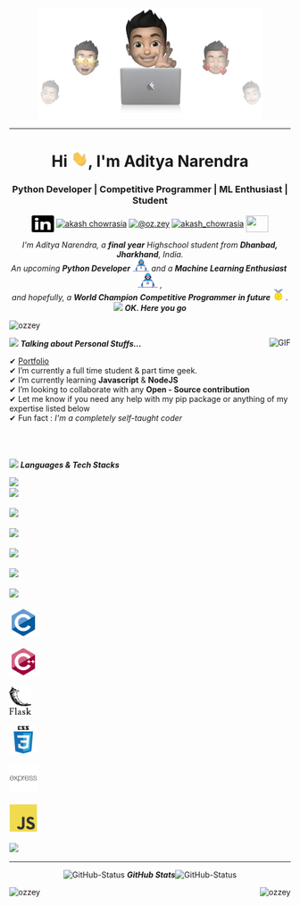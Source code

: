 <p align="center">
  <img src="https://github.com/Ozzey/Ozzey/blob/main/assets/cover.png" height="200"/>
</p>
<hr>
<h1 align="center">Hi <img src="https://github.com/Ozzey/Ozzey/blob/main/assets/Hi.gif" width="30px">, I'm Aditya Narendra</h1>
<h3 align="center">Python Developer | Competitive Programmer | ML Enthusiast | Student </h3>
<p align="center">
<a href="https://www.linkedin.com/in/aditya-narendra-04b59a1b1/" target="blank"><img align="center" src="https://github.com/Ozzey/Ozzey/blob/main/assets/linkedin.svg" alt="Ozzey" height="30" width="40" /></a>
<a href="https://www.facebook.com/aditya.narendra.5/" target="blank"><img align="center" src="https://cdn.jsdelivr.net/npm/simple-icons@3.0.1/icons/facebook.svg" alt="akash chowrasia" height="30" width="40" /></a>
<a href="https://www.instagram.com/oz.zey/" target="blank"><img align="center" src="https://cdn.jsdelivr.net/npm/simple-icons@3.0.1/icons/instagram.svg" alt="@oz.zey" height="30" width="40" /></a>
<a href="https://pypi.org/user/ozzey/" target="blank"><img align="center" src="https://cdn.jsdelivr.net/npm/simple-icons@3.0.1/icons/pypi.svg" alt="akash_chowrasia" height="30" width="40" /></a>
<a href = "mailto: adityanarendra6@gmail.com"><img align="center" src="https://simpleicons.org/icons/gmail.svg" height="30" width="40" /></a>
</p>
</p>



<p align="center">
  <em>
    I'm Aditya Narendra, a <b>final year</b> Highschool student from <b>Dhanbad, Jharkhand</b>, India</a>. <br>
    An upcoming <b>Python Developer</b> <img src="https://github.com/Ozzey/Ozzey/blob/main/assets/Developer.gif" width="30px"> and a <b>Machine Learning Enthusiast</b>&nbsp;<img src="https://github.com/Ozzey/Ozzey/blob/main/assets/Developer.gif" width="36px">&nbsp,<br> and hopefully, a <b>World Champion</b>
    <b>Competitive Programmer</b> 
    <b>in future</b> <img src="https://github.com/Ozzey/Ozzey/blob/main/assets/Medal.gif" width="20px">&nbsp.
  </em> 
  <br>
  <img src="https://media.giphy.com/media/VgCDAzcKvsR6OM0uWg/giphy.gif" width="50" /> <b><i>OK. Here you go</i></b>
</p>

<p align="left"> <img src="https://komarev.com/ghpvc/?username=ozzey&label=Profile%20views&color=0e75b6&style=flat" alt="ozzey" /> </p>
<img align="right" alt="GIF" src="https://media.giphy.com/media/836HiJc7pgzy8iNXCn/giphy.gif" />

<img src="https://media.giphy.com/media/ObNTw8Uzwy6KQ/giphy.gif" width="30px">&nbsp;***Talking about Personal Stuffs...***

✔ [Portfolio](https://ozzey.github.io/) <br>
✔ I’m currently a full time student & part time geek.<br>
✔ I’m currently learning **Javascript** & **NodeJS**<br>
✔ I’m looking to collaborate with any **Open - Source contribution**<br>
✔ Let me know if you need any help with my pip package or anything of my expertise listed below<br>
✔ Fun fact : *I'm a completely self-taught coder*<br><br><br><br>
 

<img src="https://media.giphy.com/media/ObNTw8Uzwy6KQ/giphy.gif" width="30px">&nbsp;***Languages & Tech Stacks***
<p align="left">
  
  <code><img height="50" src="https://github.com/uannabi/-/blob/master/resource/python-icon.svg"></code><code> 
  <img height="50" src="https://github.com/uannabi/-/blob/master/resource/dj.svg"> </code>
  <code> <img height="50" src="https://github.com/uannabi/-/blob/master/resource/jp.svg"> </code>
  <code> <img height="50" src="https://github.com/uannabi/-/blob/master/resource/git.svg"> </code>
  <code> <img height="50" src="https://github.com/uannabi/-/blob/master/resource/linux-ar21.svg"> </code>
  <code> <img height="50" src="https://github.com/uannabi/-/blob/master/resource/other/mysql-ar21.svg"> </code>
  <code> <img height="50" src="https://github.com/uannabi/-/blob/master/resource/other/postgresql-ar21.svg"> </code>
  <code> <img height="50" src="https://raw.githubusercontent.com/devicons/devicon/master/icons/c/c-original.svg"> </code>
  <code> <img height="50" src="https://raw.githubusercontent.com/devicons/devicon/master/icons/cplusplus/cplusplus-original.svg"> </code>
  <code> <img height="50" src="https://github.com/Akash-chowrasia/Akash-chowrasia/blob/main/images/flask.svg"> </code>
  <code> <img height="50" src="https://raw.githubusercontent.com/devicons/devicon/master/icons/css3/css3-original-wordmark.svg"> </code>
  <code> <img height="50" src="https://raw.githubusercontent.com/devicons/devicon/master/icons/express/express-original-wordmark.svg"> </code>
  <code> <img height="50" src="https://raw.githubusercontent.com/devicons/devicon/master/icons/javascript/javascript-original.svg"> </code>
  <code> <img height="50" src="https://raw.githubusercontent.com/detain/svg-logos/780f25886640cef088af994181646db2f6b1a3f8/svg/selenium-logo.svg"> </code>
  <hr>
  <p align="center">
 <img src="https://media.giphy.com/media/8UHRm5oY4k4FDxq5QG/giphy.gif" width="30px" alt="GitHub-Status"/>&nbsp;<i><b>GitHub Stats</b></i><img src="https://media.giphy.com/media/8UHRm5oY4k4FDxq5QG/giphy.gif" width="30px" alt="GitHub-Status"/></p>
<p><img align="left" src="https://github-readme-stats.vercel.app/api/top-langs/?username=ozzey&langs_count=5&theme=tokyonight" alt="ozzey" /></p>

<p><img align="right" src="https://github-readme-stats.vercel.app/api/?username=ozzey&count_private=true&theme=tokyonight&showicons=true" alt="ozzey" /></p>
